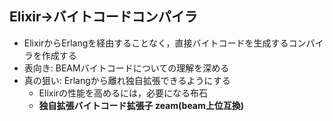 ##  Elixir→バイトコードコンパイラ

* ElixirからErlangを経由することなく，直接バイトコードを生成するコンパイラを作成する
* 表向き: BEAMバイトコードについての理解を深める
* 真の狙い: Erlangから離れ独自拡張できるようにする
  * Elixirの性能を高めるには，必要になる布石
  * **独自拡張バイトコード拡張子 zeam(beam上位互換)**
